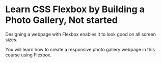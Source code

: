 # Learn CSS Flexbox by Building a Photo Gallery, Not started

Designing a webpage with Flexbox enables it to look good on all screen sizes.

You will learn how to create a responsive photo gallery webpage in this course using Flexbox.
